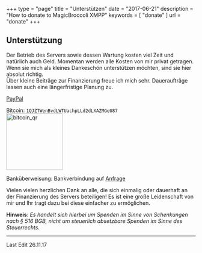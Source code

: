 +++
type = "page"
title = "Unterstützen"
date = "2017-06-21"
description = "How to donate to MagicBroccoli XMPP"
keywords = [ "donate" ]
url = "donate"
+++
## Unterstützung
Der Betrieb des Servers sowie dessen Wartung kosten viel Zeit und natürlich auch Geld. Momentan werden alle Kosten von mir privat getragen. Wenn sie mich als kleines Dankeschön unterstützen möchten, sind sie hier absolut richtig.<br>
Über kleine Beiträge zur Finanzierung freue ich mich sehr. Daueraufträge lassen auch eine längerfristige Planung zu.

<i class="fa fa-paypal"></i> [PayPal](https://paypal.me/nwellpott)

<i class="fa fa-btc"></i>  Bitcoin: `1QJZTWenBvdLWTUachpLLd2dLXAZMGeU87`<br>
<img src="/images/bitcoin_qr.png" alt="bitcoin_qr" style="width: 150px;"/>

<i class="fa fa-university"></i> Banküberweisung: Bankverbindung auf [Anfrage](/contact/)

Vielen vielen herzlichen Dank an alle, die sich einmalig oder dauerhaft an der Finanzierung des Servers beteiligen! Es ist eine große Leidenschaft von mir und Ihr tragt dazu bei diese einfacher zu ermöglichen. <i class="fa fa-heart" aria-hidden="true"></i>

**Hinweis**: _Es handelt sich hierbei um Spenden im Sinne von Schenkungen nach § 516 BGB, nicht um steuerlich absetzbare Spenden im Sinne des Steuerrechts._

- - -
Last Edit 26.11.17
